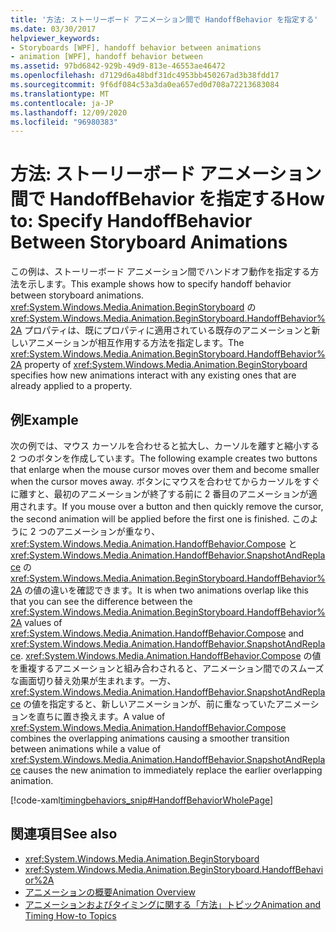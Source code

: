 ```yaml
---
title: '方法: ストーリーボード アニメーション間で HandoffBehavior を指定する'
ms.date: 03/30/2017
helpviewer_keywords:
- Storyboards [WPF], handoff behavior between animations
- animation [WPF], handoff behavior between
ms.assetid: 97bd6842-929b-49d9-813e-46553ae46472
ms.openlocfilehash: d7129d6a48bdf31dc4953bb450267ad3b38fdd17
ms.sourcegitcommit: 9f6df084c53a3da0ea657ed0d708a72213683084
ms.translationtype: MT
ms.contentlocale: ja-JP
ms.lasthandoff: 12/09/2020
ms.locfileid: "96980383"
---
```

# <a name="how-to-specify-handoffbehavior-between-storyboard-animations"></a><span data-ttu-id="45589-102">方法: ストーリーボード アニメーション間で HandoffBehavior を指定する</span><span class="sxs-lookup"><span data-stu-id="45589-102">How to: Specify HandoffBehavior Between Storyboard Animations</span></span>
<span data-ttu-id="45589-103">この例は、ストーリーボード アニメーション間でハンドオフ動作を指定する方法を示します。</span><span class="sxs-lookup"><span data-stu-id="45589-103">This example shows how to specify handoff behavior between storyboard animations.</span></span> <span data-ttu-id="45589-104"><xref:System.Windows.Media.Animation.BeginStoryboard> の <xref:System.Windows.Media.Animation.BeginStoryboard.HandoffBehavior%2A> プロパティは、既にプロパティに適用されている既存のアニメーションと新しいアニメーションが相互作用する方法を指定します。</span><span class="sxs-lookup"><span data-stu-id="45589-104">The <xref:System.Windows.Media.Animation.BeginStoryboard.HandoffBehavior%2A> property of <xref:System.Windows.Media.Animation.BeginStoryboard> specifies how new animations interact with any existing ones that are already applied to a property.</span></span>  
  
## <a name="example"></a><span data-ttu-id="45589-105">例</span><span class="sxs-lookup"><span data-stu-id="45589-105">Example</span></span>  
 <span data-ttu-id="45589-106">次の例では、マウス カーソルを合わせると拡大し、カーソルを離すと縮小する 2 つのボタンを作成しています。</span><span class="sxs-lookup"><span data-stu-id="45589-106">The following example creates two buttons that enlarge when the mouse cursor moves over them and become smaller when the cursor moves away.</span></span> <span data-ttu-id="45589-107">ボタンにマウスを合わせてからカーソルをすぐに離すと、最初のアニメーションが終了する前に 2 番目のアニメーションが適用されます。</span><span class="sxs-lookup"><span data-stu-id="45589-107">If you mouse over a button and then quickly remove the cursor, the second animation will be applied before the first one is finished.</span></span> <span data-ttu-id="45589-108">このように 2 つのアニメーションが重なり、<xref:System.Windows.Media.Animation.HandoffBehavior.Compose> と <xref:System.Windows.Media.Animation.HandoffBehavior.SnapshotAndReplace> の <xref:System.Windows.Media.Animation.BeginStoryboard.HandoffBehavior%2A> の値の違いを確認できます。</span><span class="sxs-lookup"><span data-stu-id="45589-108">It is when two animations overlap like this that you can see the difference between the <xref:System.Windows.Media.Animation.BeginStoryboard.HandoffBehavior%2A> values of <xref:System.Windows.Media.Animation.HandoffBehavior.Compose> and <xref:System.Windows.Media.Animation.HandoffBehavior.SnapshotAndReplace>.</span></span> <span data-ttu-id="45589-109"><xref:System.Windows.Media.Animation.HandoffBehavior.Compose> の値を重複するアニメーションと組み合わされると、アニメーション間でのスムーズな画面切り替え効果が生まれます。一方、<xref:System.Windows.Media.Animation.HandoffBehavior.SnapshotAndReplace> の値を指定すると、新しいアニメーションが、前に重なっていたアニメーションを直ちに置き換えます。</span><span class="sxs-lookup"><span data-stu-id="45589-109">A value of <xref:System.Windows.Media.Animation.HandoffBehavior.Compose> combines the overlapping animations causing a smoother transition between animations while a value of <xref:System.Windows.Media.Animation.HandoffBehavior.SnapshotAndReplace> causes the new animation to immediately replace the earlier overlapping animation.</span></span>  
  
 [!code-xaml[timingbehaviors_snip#HandoffBehaviorWholePage](~/samples/snippets/csharp/VS_Snippets_Wpf/timingbehaviors_snip/CSharp/HandoffBehaviorExample.xaml#handoffbehaviorwholepage)]  
  
## <a name="see-also"></a><span data-ttu-id="45589-110">関連項目</span><span class="sxs-lookup"><span data-stu-id="45589-110">See also</span></span>

- <xref:System.Windows.Media.Animation.BeginStoryboard>
- <xref:System.Windows.Media.Animation.BeginStoryboard.HandoffBehavior%2A>
- [<span data-ttu-id="45589-111">アニメーションの概要</span><span class="sxs-lookup"><span data-stu-id="45589-111">Animation Overview</span></span>](animation-overview.md)
- [<span data-ttu-id="45589-112">アニメーションおよびタイミングに関する「方法」トピック</span><span class="sxs-lookup"><span data-stu-id="45589-112">Animation and Timing How-to Topics</span></span>](animation-and-timing-how-to-topics.md)
